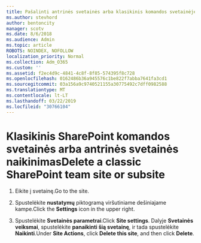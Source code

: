```yaml
---
title: Pašalinti antrinės svetainės arba klasikinis komandos svetainėje
ms.author: stevhord
author: bentoncity
manager: scotv
ms.date: 8/6/2018
ms.audience: Admin
ms.topic: article
ROBOTS: NOINDEX, NOFOLLOW
localization_priority: Normal
ms.collection: Adm_O365
ms.custom: ''
ms.assetid: f2ec4d9c-4841-4c8f-8f85-574395f8c728
ms.openlocfilehash: 0162486b36a945576c1be822f7abba7641fa3cd1
ms.sourcegitcommit: 03a156a9c9740521155a30775492c7dff0982588
ms.translationtype: MT
ms.contentlocale: lt-LT
ms.lasthandoff: 03/22/2019
ms.locfileid: "30766104"
---
```

# <a name="delete-a-classic-sharepoint-team-site-or-subsite"></a><span data-ttu-id="10d6c-102">Klasikinis SharePoint komandos svetainės arba antrinės svetainės naikinimas</span><span class="sxs-lookup"><span data-stu-id="10d6c-102">Delete a classic SharePoint team site or subsite</span></span>

1. <span data-ttu-id="10d6c-103">Eikite į svetainę.</span><span class="sxs-lookup"><span data-stu-id="10d6c-103">Go to the site.</span></span>
    
2. <span data-ttu-id="10d6c-104">Spustelėkite **nustatymų** piktogramą viršutiniame dešiniajame kampe.</span><span class="sxs-lookup"><span data-stu-id="10d6c-104">Click the **Settings** icon in the upper right.</span></span> 
    
3. <span data-ttu-id="10d6c-105">Spustelėkite **Svetainės parametrai**.</span><span class="sxs-lookup"><span data-stu-id="10d6c-105">Click **Site settings**.</span></span> <span data-ttu-id="10d6c-106">Dalyje **Svetainės veiksmai**, spustelėkite **panaikinti šią svetainę**, ir tada spustelėkite **Naikinti**.</span><span class="sxs-lookup"><span data-stu-id="10d6c-106">Under **Site Actions**, click **Delete this site**, and then click **Delete**.</span></span>
    

